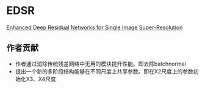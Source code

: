 # EDSR
[Enhanced Deep Residual Networks for Single Image Super-Resolution](https://arxiv.org/abs/1707.02921)
## 作者贡献
+ 作者通过消除传统残差网络中无用的模块提升性能。即去除batchnormal
+ 提出一个新的多阶段结构能够在不同尺度上共享参数。即在X2尺度上的参数初始化X3、X4尺度